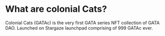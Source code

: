 # What are colonial Cats?

Colonial Cats (GATAc) is the very first GATA series NFT collection of GATA DAO. Launched on Stargaze launchpad comprising of 999 GATAc ever.&#x20;
